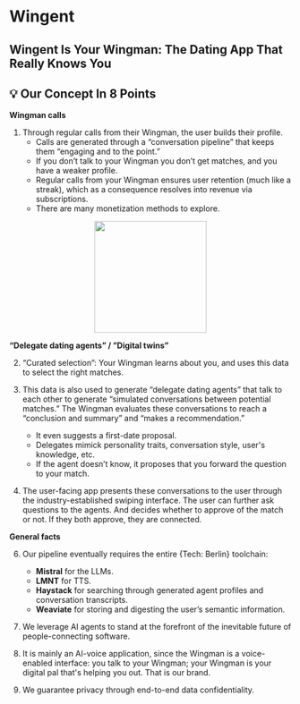 
# Wingent

## Wingent Is Your Wingman: The Dating App That Really Knows You

## 💡 Our Concept In 8 Points

**Wingman calls**

1. Through regular calls from their Wingman, the user builds their profile.
   - Calls are generated through a “conversation pipeline” that keeps them “engaging and to the point.”
   - If you don’t talk to your Wingman you don’t get matches, and you have a weaker profile.
   - Regular calls from your Wingman ensures user retention (much like a streak), which as a consequence resolves into revenue via subscriptions.
   - There are many monetization methods to explore.

<p align="center">
	<img src="https://img.notionusercontent.com/s3/prod-files-secure%2F2a0adaa5-e8b5-4687-8a65-6e280851b1af%2F8c1254d8-f7c9-4549-ab62-63cf808a27ca%2FBildschirmfoto_2025-01-19_um_08.47.29.png/size/w=580?exp=1737284006&sig=VjxQjU_95B18CkeAyvKHH-RaerxrGLnKyEXUqMzYr28" width="200">
</p>

**“Delegate dating agents” / ”Digital twins”**

2. “Curated selection”: Your Wingman learns about you, and uses this data to select the right matches.
	
3. This data is also used to generate “delegate dating agents” that talk to each other to generate “simulated conversations between potential matches.” The Wingman evaluates these conversations to reach a “conclusion and summary” and “makes a recommendation.”
   - It even suggests a first-date proposal.
   - Delegates mimick personality traits, conversation style, user's knowledge, etc.
   - If the agent doesn’t know, it proposes that you forward the question to your match.

4. The user-facing app presents these conversations to the user through the industry-established swiping interface. The user can further ask questions to the agents. And decides whether to approve of the match or not. If they both approve, they are connected.

**General facts**

6. Our pipeline eventually requires the entire {Tech: Berlin} toolchain:
   - **Mistral** for the LLMs.
   - **LMNT** for TTS.
   - **Haystack** for searching through generated agent profiles and conversation transcripts.
   - **Weaviate** for storing and digesting the user’s semantic information.
   
   
7. We leverage AI agents to stand at the forefront of the inevitable future of people-connecting software. 

8. It is mainly an AI-voice application, since the Wingman is a voice-enabled interface: you talk to your Wingman; your Wingman is your digital pal that's helping you out. That is our brand.

9. We guarantee privacy through end-to-end data confidentiality.

